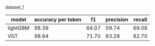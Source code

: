 dataset_1 

| model   | accuracy per token | f1    | precision | recall |
|---------|--------------------|-------|-----------|--------|
| lightGBM| 98.39              | 64.07 | 59.74     | 69.09  |
| VGT     | 98.64              | 71.70 | 63.28     | 82.70  |

    